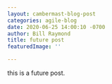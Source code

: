 ```yaml
---
layout: cambermast-blog-post
categories: agile-blog
date: 2020-06-25 14:00:10 -0700
author: Bill Raymond
title: future post
featuredImage: ''

---
```

this is a future post.